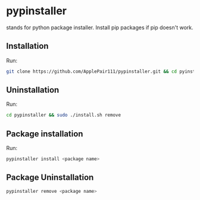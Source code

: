 # pypinstaller
stands for python package installer. Install pip packages if pip doesn't work.
## Installation
Run:
```bash
git clone https://github.com/ApplePair111/pypinstaller.git && cd pyinstaller && sudo ./installer.sh install
```
## Uninstallation
Run:
```bash
cd pypinstaller && sudo ./install.sh remove
```
## Package installation
Run:
```bash
pypinstaller install <package name>
```
## Package Uninstallation
```bash
pypinstaller remove <package name>
```
